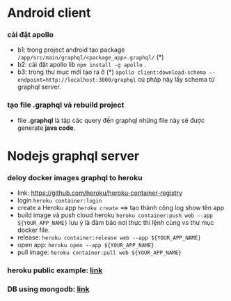 # Android client 
 ### cài đặt apollo
 + b1: trong project android tạo package `/app/src/main/graphql/<package_app>.graphql/`   (*)
 + b2: cài đặt apollo lib `npm install -g apollo` .
 + b3: trong thư mục mới tạo ra ở (*) `apollo client:download-schema --endpoint=http://localhost:3000/graphql` cú pháp này lấy schema từ graphql server.
 ### tạo file .graphql và rebuild project
 + file __.graphql__ là tập các query đến graphql những file này sẽ được generate __java code__.
 
# Nodejs graphql server
 ### deloy docker images graphql to heroku 
 + link: https://github.com/heroku/heroku-container-registry
 + login `heroku container:login`
 + create a Heroku app `heroku create`  ==> tạo thành công log show tên app
 + build image và push cloud heroku `heroku container:push web --app ${YOUR_APP_NAME}` lưu ý là đảm bảo nơi thực thi lệnh cùng vs thư mục docker file.
 + release: `heroku container:release web --app ${YOUR_APP_NAME}`
 + open app: `heroku open --app ${YOUR_APP_NAME}`
 + pull image: `heroku container:pull web ${YOUR_APP_NAME}`
 
### heroku public example:  [link](https://mighty-tor-63635.herokuapp.com/graphql)
### DB using mongodb:  [link](https://cloud.mongodb.com)

